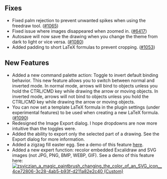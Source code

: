 ## Fixes
- Fixed palm rejection to prevent unwanted spikes when using the freedraw tool. ([#1065](https://github.com/zsviczian/obsidian-excalidraw-plugin/issues/1065))
- Fixed issue where images disappeared when zoomed in. ([#6417](https://github.com/excalidraw/excalidraw/pull/6417))
- Autosave will now save the drawing when you change the theme from dark to light or vice versa. ([#1080](https://github.com/zsviczian/obsidian-excalidraw-plugin/issues/1080))
- Added padding to short LaTeX formulas to prevent cropping. ([#1053](https://github.com/zsviczian/obsidian-excalidraw-plugin/issues/1053))

## New Features
- Added a new command palette action: Toggle to invert default binding behavior. This new feature allows you to switch between normal and inverted mode. In normal mode, arrows will bind to objects unless you hold the CTRL/CMD key while drawing the arrow or moving objects. In inverted mode, arrows will not bind to objects unless you hold the CTRL/CMD key while drawing the arrow or moving objects.
- You can now set a template LaTeX formula in the plugin settings (under experimental features) to be used when creating a new LaTeX formula. ([#1090](https://github.com/zsviczian/obsidian-excalidraw-plugin/issues/1090))
- Redesigned the Image Export dialog. I hope dropdowns are now more intuitive than the toggles were.
- Added the ability to export only the selected part of a drawing. See the Export dialog for more information.
- Added a zigzag fill easter egg. See a demo of this feature [here](https://twitter.com/excalidraw/status/1645428942344445952?s=61&t=nivKLx2vgl6hdv2EbW4mZg).
- Added a new expert function: recolor embedded Excalidraw and SVG images (not JPG, PNG, BMP, WEBP, GIF). See a demo of this feature here:
[![zsviczian_a_magic_paintbrush_changing_the_color_of_an_SVG_icon__4ce72806-3c28-4ab5-b93f-d211a82e2c40 (Custom)](https://user-images.githubusercontent.com/14358394/232213307-37a7fc74-694d-40bf-a395-4456fcd8d923.png)](https://youtu.be/MIZ5hv-pSSs)